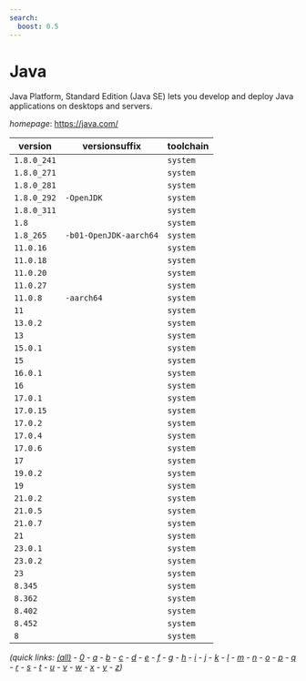 ```yaml
---
search:
  boost: 0.5
---
```

# Java

Java Platform, Standard Edition (Java SE) lets you develop and deploy  Java applications on desktops and servers.

*homepage*: <https://java.com/>

version | versionsuffix | toolchain
--------|---------------|----------
``1.8.0_241`` |  | ``system``
``1.8.0_271`` |  | ``system``
``1.8.0_281`` |  | ``system``
``1.8.0_292`` | ``-OpenJDK`` | ``system``
``1.8.0_311`` |  | ``system``
``1.8`` |  | ``system``
``1.8_265`` | ``-b01-OpenJDK-aarch64`` | ``system``
``11.0.16`` |  | ``system``
``11.0.18`` |  | ``system``
``11.0.20`` |  | ``system``
``11.0.27`` |  | ``system``
``11.0.8`` | ``-aarch64`` | ``system``
``11`` |  | ``system``
``13.0.2`` |  | ``system``
``13`` |  | ``system``
``15.0.1`` |  | ``system``
``15`` |  | ``system``
``16.0.1`` |  | ``system``
``16`` |  | ``system``
``17.0.1`` |  | ``system``
``17.0.15`` |  | ``system``
``17.0.2`` |  | ``system``
``17.0.4`` |  | ``system``
``17.0.6`` |  | ``system``
``17`` |  | ``system``
``19.0.2`` |  | ``system``
``19`` |  | ``system``
``21.0.2`` |  | ``system``
``21.0.5`` |  | ``system``
``21.0.7`` |  | ``system``
``21`` |  | ``system``
``23.0.1`` |  | ``system``
``23.0.2`` |  | ``system``
``23`` |  | ``system``
``8.345`` |  | ``system``
``8.362`` |  | ``system``
``8.402`` |  | ``system``
``8.452`` |  | ``system``
``8`` |  | ``system``


*(quick links: [(all)](../index.md) - [0](../0/index.md) - [a](../a/index.md) - [b](../b/index.md) - [c](../c/index.md) - [d](../d/index.md) - [e](../e/index.md) - [f](../f/index.md) - [g](../g/index.md) - [h](../h/index.md) - [i](../i/index.md) - [j](../j/index.md) - [k](../k/index.md) - [l](../l/index.md) - [m](../m/index.md) - [n](../n/index.md) - [o](../o/index.md) - [p](../p/index.md) - [q](../q/index.md) - [r](../r/index.md) - [s](../s/index.md) - [t](../t/index.md) - [u](../u/index.md) - [v](../v/index.md) - [w](../w/index.md) - [x](../x/index.md) - [y](../y/index.md) - [z](../z/index.md))*

